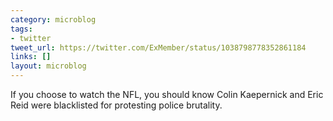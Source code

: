 ```yaml
---
category: microblog
tags:
- twitter
tweet_url: https://twitter.com/ExMember/status/1038798778352861184
links: []
layout: microblog
---
```

If you choose to watch the NFL, you should know Colin Kaepernick and Eric Reid were blacklisted for protesting police brutality.
